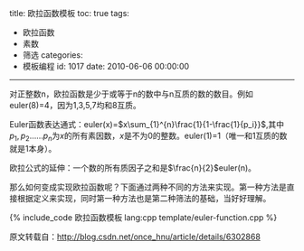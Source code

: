 title: 欧拉函数模板
toc: true
tags:
  - 欧拉函数
  - 素数
  - 筛选
categories:
  - 模板编程
id: 1017
date: 2010-06-06 00:00:00
---

对正整数n，欧拉函数是少于或等于n的数中与n互质的数的数目。例如euler(8)=4，因为1,3,5,7均和8互质。

Euler函数表达通式：euler(x)=$x\sum_{1}^{n}\frac{1}{1-\frac{1}{p_i}}$,其中$p_1,p_2 …… p_n$为$x$的所有素因数，$x$是不为$0$的整数。euler(1)=1（唯一和1互质的数就是1本身）。 

欧拉公式的延伸：一个数的所有质因子之和是$\frac{n}{2}$euler(n)。

那么如何变成实现欧拉函数呢？下面通过两种不同的方法来实现。第一种方法是直接根据定义来实现，同时第一种方法也是第二种筛法的基础，当好好理解。

{% include_code 欧拉函数模板 lang:cpp template/euler-function.cpp %}

原文转载自：http://blog.csdn.net/once_hnu/article/details/6302868